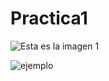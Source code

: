 # Practica1

![Esta es la imagen 1](https://www.adslzone.net/app/uploads-adslzone.net/2019/04/borrar-fondo-imagen.jpg)

![ejemplo](https://user-images.githubusercontent.com/80652752/137304879-b9223fe8-3e1d-479c-85f8-a5730ded51fe.PNG)
